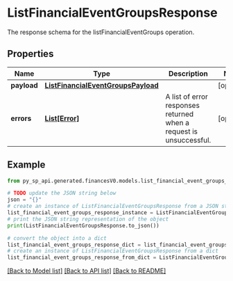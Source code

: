 # ListFinancialEventGroupsResponse

The response schema for the listFinancialEventGroups operation.

## Properties

Name | Type | Description | Notes
------------ | ------------- | ------------- | -------------
**payload** | [**ListFinancialEventGroupsPayload**](ListFinancialEventGroupsPayload.md) |  | [optional] 
**errors** | [**List[Error]**](Error.md) | A list of error responses returned when a request is unsuccessful. | [optional] 

## Example

```python
from py_sp_api.generated.financesV0.models.list_financial_event_groups_response import ListFinancialEventGroupsResponse

# TODO update the JSON string below
json = "{}"
# create an instance of ListFinancialEventGroupsResponse from a JSON string
list_financial_event_groups_response_instance = ListFinancialEventGroupsResponse.from_json(json)
# print the JSON string representation of the object
print(ListFinancialEventGroupsResponse.to_json())

# convert the object into a dict
list_financial_event_groups_response_dict = list_financial_event_groups_response_instance.to_dict()
# create an instance of ListFinancialEventGroupsResponse from a dict
list_financial_event_groups_response_from_dict = ListFinancialEventGroupsResponse.from_dict(list_financial_event_groups_response_dict)
```
[[Back to Model list]](../README.md#documentation-for-models) [[Back to API list]](../README.md#documentation-for-api-endpoints) [[Back to README]](../README.md)


